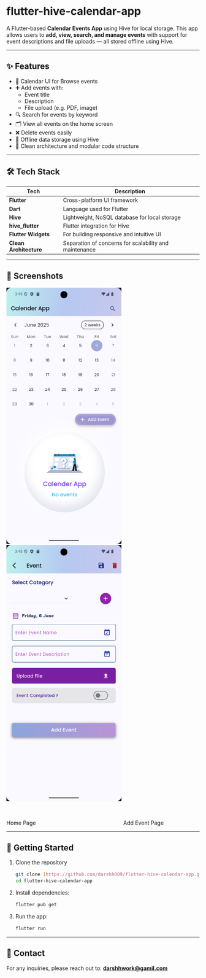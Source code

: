 # flutter-hive-calendar-app

A Flutter-based **Calendar Events App** using Hive for local storage.
This app allows users to **add, view, search, and manage events** with support for event descriptions and file uploads — all stored offline using Hive.

---

## ✨ Features

- 📅 Calendar UI for Browse events
- ➕ Add events with:
  - Event title
  - Description
  - File upload (e.g. PDF, image)
- 🔍 Search for events by keyword
- 🗂 View all events on the home screen
- ❌ Delete events easily
- 💾 Offline data storage using Hive
- 🧼 Clean architecture and modular code structure

---

## 🛠️ Tech Stack

| Tech                | Description                                      |
|--------------------|--------------------------------------------------|
| **Flutter** | Cross-platform UI framework                      |
| **Dart** | Language used for Flutter                        |
| **Hive** | Lightweight, NoSQL database for local storage    |
| **hive_flutter** | Flutter integration for Hive                     |
| **Flutter Widgets**| For building responsive and intuitive UI         |
| **Clean Architecture** | Separation of concerns for scalability and maintenance |

---

## 📸 Screenshots


<p align="center">

<img src="assets/home_screen.png" alt="Home Screen" width="300"/> &nbsp; &nbsp; &nbsp; <img src="assets/add_event.png" alt="Add Event Screen" width="300"/>

<br>

Home Page &nbsp; &nbsp; &nbsp;&nbsp; &nbsp; &nbsp; &nbsp; &nbsp; &nbsp; &nbsp; &nbsp; &nbsp;&nbsp; &nbsp; &nbsp; &nbsp; &nbsp; &nbsp; &nbsp; &nbsp; &nbsp;&nbsp; &nbsp; &nbsp; &nbsp; &nbsp; &nbsp; &nbsp;  &nbsp; &nbsp; Add Event Page

</p>

---


## 🚀 Getting Started

1.  Clone the repository
    ```bash
    git clone [https://github.com/darshh009/flutter-hive-calendar-app.git](https://github.com/darshh009/flutter-hive-calendar-app.git)
    cd flutter-hive-calendar-app
    ```
2.  Install dependencies:
    ```bash
    flutter pub get
    ```
3.  Run the app:
    ```bash
    flutter run
    ```

---

## 📧 Contact

For any inquiries, please reach out to: **darshhwork@gamil.com**
